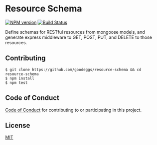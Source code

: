 # Resource Schema

[![NPM version](https://badge.fury.io/js/resource-schema.png)](http://badge.fury.io/js/resource-schema)
[![Build Status](https://travis-ci.org/goodeggs/mongoose-resource.png)](https://travis-ci.org/goodeggs/resource-schema)

Define schemas for RESTful resources from mongoose models, and generate express middleware to GET, POST, PUT, and DELETE to those resources.

## Contributing

```
$ git clone https://github.com/goodeggs/resource-schema && cd resource-schema
$ npm install
$ npm test
```

## Code of Conduct

[Code of Conduct](https://github.com/goodeggs/resource-schema/blob/master/CODE_OF_CONDUCT.md)
for contributing to or participating in this project.

## License

[MIT](https://github.com/goodeggs/resource-schema/blob/master/LICENSE.md)
